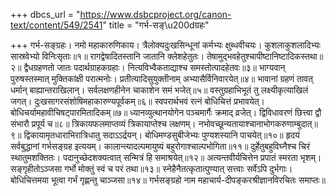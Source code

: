 +++
dbcs_url = "https://www.dsbcproject.org/canon-text/content/549/2541"
title = "गर्भ-सङ्\u200dग्रहः"

+++
गर्भ-सङ्‍ग्रहः।
नमो महाकारुणिकाय।
त्रैलोक्यदुःखसिन्धूनां कर्मभ्यः क्षुब्धवीचयः।
कुशलाकुशलादिभ्यः सास्रवेभ्यो विनिःसृताः॥१॥
रागद्वेषादितस्तानि जातानि क्लेशहेतुतः।
तेषामुद्‍भवहेतुश्चापीष्टानिष्टादिकस्तथा॥२॥
द्वैधग्रहणतो जातः पदार्थग्राहकग्रहाः।
नित्यविभ्वैकताद्याश्च समस्तोत्पादहेतवः॥३॥
भाग्यवान् पुरुषस्तस्मात् मुक्तिकांक्षी परात्मनोः।
प्रतीत्यादिसुयुक्तीनाम् अभ्यासैर्विनिवारयेत्॥४॥
भावानां ग्रहणं तावत् धर्मान् बाह्यान्तराखिलान्।
सर्वलक्षणहीनेन चाकाशेन समं भजेत्॥५॥
वस्तुग्रहाभिभूतं तु लक्ष्यीकृत्याखिलं जगत्।
दुःखसागरसंशोषिमहाकारुण्यपूर्वकम्॥६॥
स्वपरार्थभवं रत्नं बोधिचित्तं प्रभावयेत्।
बोधिचर्यामहावीचिषट्‍पारमितादिकम्॥७॥
ध्यानव्युत्थानयोगेन पञ्चमार्गैः क्रमाद् व्रजेत्।
द्विविधावरणं छित्त्वा द्वौ संभारौ प्रपूर्य च॥८॥
त्रिकायफलमाप्तव्यं त्रिकायाप्तेश्च लक्षणम्।
नभोवच्छून्यतायाश्चानाभोगकरुणाम्बुदात्॥९॥
द्विकायामृतधाराभिरात्रिधातु सदाऽऽर्द्रयन्।
बोधिमण्डसुबीजेभ्यः पुण्यशस्यानि पाचयेत्॥१०॥
हृदयं सर्वबुद्धानां गर्भसङ्‍ग्रह इत्ययम्।
कालान्त्यादल्पमायुष्यं बहुरोगाश्चाल्पभोगिता॥११॥
दुर्हेतुबहुविघ्नैश्च चिरं स्थातुमशक्तितः।
पदानुच्छेदशक्यत्वात् सन्मित्रं हि समाश्रयेत्॥१२॥
अत्यन्तवीर्यचित्तेन प्रपातं स्मरता भृशम्।
सङ्गृहीतोऽञ्जसा गर्भो मोक्तुं स्वं च परं तथा॥१३॥
स्नेहैनैतत्कृतात्पुण्यात् सत्त्वाः सर्वेऽपि दुर्भगाः।
बोधिचित्तमया भूत्वा गर्भं गृह्णन्तु चाञ्जसा॥१४॥
गर्भसङ्‍ग्रहो नाम महाचार्य-दीपङ्करश्रीज्ञानविरचितः समाप्तः॥
